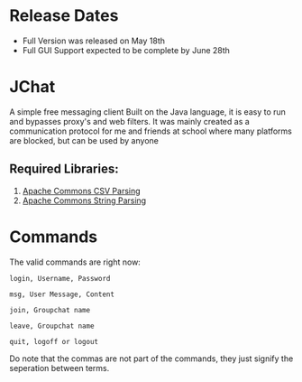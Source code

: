 # Release Dates
* Full Version was released on May 18th
* Full GUI Support expected to be complete by June 28th

# JChat
A simple free messaging client
Built on the Java language, it is easy to run and bypasses proxy's and web filters. It was mainly created as a communication protocol for me and friends at school where many platforms are blocked, but can be used by anyone

## Required Libraries:
  1. [Apache Commons CSV Parsing](https://commons.apache.org/proper/commons-csv/download_csv.cgi)
  2. [Apache Commons String Parsing](https://commons.apache.org/proper/commons-lang/download_lang.cgi)

# Commands
The valid commands are right now:

`login, Username, Password`

`msg, User Message, Content`

`join, Groupchat name`

`leave, Groupchat name`

`quit, logoff or logout`

Do note that the commas are not part of the commands, they just signify the seperation between terms.
